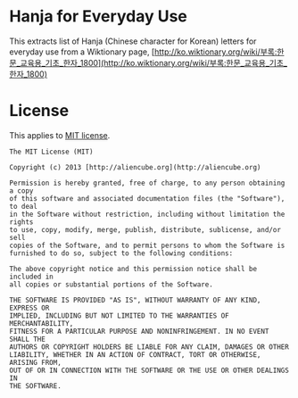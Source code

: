 # Hanja for Everyday Use #

This extracts list of Hanja (Chinese character for Korean) letters for everyday use from a Wiktionary page, [http://ko.wiktionary.org/wiki/부록:한문_교육용_기초_한자_1800](http://ko.wiktionary.org/wiki/부록:한문_교육용_기초_한자_1800)


# License #

This applies to [MIT license](http://opensource.org/licenses/MIT).

	The MIT License (MIT)
	
	Copyright (c) 2013 [http://aliencube.org](http://aliencube.org)
	
	Permission is hereby granted, free of charge, to any person obtaining a copy
	of this software and associated documentation files (the "Software"), to deal
	in the Software without restriction, including without limitation the rights
	to use, copy, modify, merge, publish, distribute, sublicense, and/or sell
	copies of the Software, and to permit persons to whom the Software is
	furnished to do so, subject to the following conditions:
	
	The above copyright notice and this permission notice shall be included in
	all copies or substantial portions of the Software.
	
	THE SOFTWARE IS PROVIDED "AS IS", WITHOUT WARRANTY OF ANY KIND, EXPRESS OR
	IMPLIED, INCLUDING BUT NOT LIMITED TO THE WARRANTIES OF MERCHANTABILITY,
	FITNESS FOR A PARTICULAR PURPOSE AND NONINFRINGEMENT. IN NO EVENT SHALL THE
	AUTHORS OR COPYRIGHT HOLDERS BE LIABLE FOR ANY CLAIM, DAMAGES OR OTHER
	LIABILITY, WHETHER IN AN ACTION OF CONTRACT, TORT OR OTHERWISE, ARISING FROM,
	OUT OF OR IN CONNECTION WITH THE SOFTWARE OR THE USE OR OTHER DEALINGS IN
	THE SOFTWARE.

